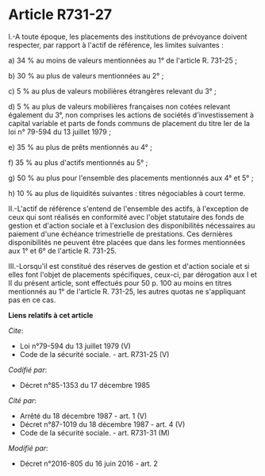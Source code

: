# Article R731-27

I.-A toute époque, les placements des institutions de prévoyance doivent respecter, par rapport à l'actif de référence, les
limites suivantes : 

a) 34 % au moins de valeurs mentionnées au 1° de l'article R. 731-25 ; 

b) 30 % au plus de valeurs mentionnées au 2° ; 

c) 5 % au plus de valeurs mobilières étrangères relevant du 3° ; 

d) 5 % au plus de valeurs mobilières françaises non cotées relevant également du 3°, non comprises les actions de sociétés
d'investissement à capital variable et parts de fonds communs de placement du titre Ier de la loi n° 79-594 du 13 juillet
1979 ; 

e) 35 % au plus de prêts mentionnés au 4° ; 

f) 35 % au plus d'actifs mentionnés au 5° ; 

g) 50 % au plus pour l'ensemble des placements mentionnés aux 4° et 5° ; 

h) 10 % au plus de liquidités suivantes : titres négociables à court terme. 

II.-L'actif de référence s'entend de l'ensemble des actifs, à l'exception de ceux qui sont réalisés en conformité avec
l'objet statutaire des fonds de gestion et d'action sociale et à l'exclusion des disponibilités nécessaires au paiement d'une
échéance trimestrielle de prestations. Ces dernières disponibilités ne peuvent être placées que dans les formes mentionnées
aux 1° et 6° de l'article R. 731-25. 

III.-Lorsqu'il est constitué des réserves de gestion et d'action sociale et si elles font l'objet de placements spécifiques,
ceux-ci, par dérogation aux I et II du présent article, sont effectués pour 50 p. 100 au moins en titres mentionnés au 1° de
l'article R. 731-25, les autres quotas ne s'appliquant pas en ce cas.

**Liens relatifs à cet article**

_Cite_:

  - Loi n°79-594 du 13 juillet 1979 (V)
  - Code de la sécurité sociale. - art. R731-25 (V)

_Codifié par_:

  - Décret n°85-1353 du 17 décembre 1985

_Cité par_:

  - Arrêté du 18 décembre 1987 - art. 1 (V)
  - Décret n°87-1019 du 18 décembre 1987 - art. 4 (V)
  - Code de la sécurité sociale. - art. R731-31 (M)

_Modifié par_:

  - Décret n°2016-805 du 16 juin 2016 - art. 2
